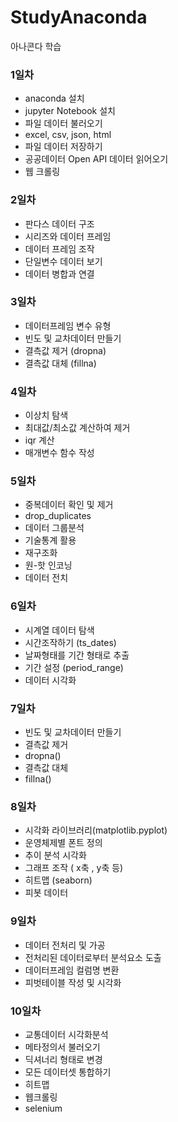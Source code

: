 # StudyAnaconda
아나콘다 학습
### 1일차
 - anaconda 설치
 - jupyter Notebook 설치
 - 파일 데이터 불러오기 
  - excel, csv, json, html
 - 파일 데이터 저장하기 
 - 공공데이터 Open API 데이터 읽어오기
 - 웹 크롤링

### 2일차
 - 판다스 데이터 구조
 - 시리즈와 데이터 프레임
 - 데이터 프레임 조작
 - 단일변수 데이터 보기
 - 데이터 병합과 연결

### 3일차
 - 데이터프레임 변수 유형
 - 빈도 및 교차데이터 만들기
 - 결측값 제거 (dropna)
 - 결측값 대체 (fillna)


### 4일차
 - 이상치 탐색
 - 최대값/최소값 계산하여 제거
 - iqr 계산
 - 매개변수 함수 작성
 
### 5일차
 - 중복데이터 확인 및 제거
  - drop_duplicates
 - 데이터 그룹분석
 - 기술통계 활용
 - 재구조화
 - 원-핫 인코닝
 - 데이터 전치

### 6일차
 - 시계열 데이터 탐색
 - 시간조작하기 (ts_dates)
 - 날짜형태를  기간 형태로 추출
 - 기간 설정 (period_range)
 - 데이터 시각화

### 7일차
 - 빈도 및 교차데이터 만들기
 - 결측값 제거
  - dropna()
 - 결측값 대체
  - fillna()

### 8일차
 - 시각화 라이브러리(matplotlib.pyplot)
 - 운영체제별 폰트 정의
 - 추이 분석 시각화
 - 그래프 조작 ( x축 , y축 등)
 - 히트맵 (seaborn)
  - 피봇 데이터 

### 9일차
 - 데이터 전처리 및 가공
 - 전처리된 데이터로부터 분석요소 도출
 - 데이터프레임 컬럼명 변환
 - 피벗테이블 작성 및 시각화
 
### 10일차
 - 교통데이터 시각화분석
  - 메타정의서 불러오기
  - 딕셔너리 형태로 변경
  - 모든 데이터셋 통합하기
  - 히트맵 
 - 웹크롤링
  - selenium